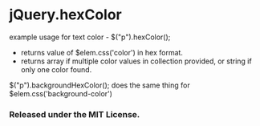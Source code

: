 # jQuery.hexColor

example usage for text color - $("p").hexColor();

- returns value of $elem.css('color') in hex format.
- returns array if multiple color values in collection provided,
	or string if only one color found.
	
$("p").backgroundHexColor(); does the same thing for $elem.css('background-color')

### Released under the MIT License.
